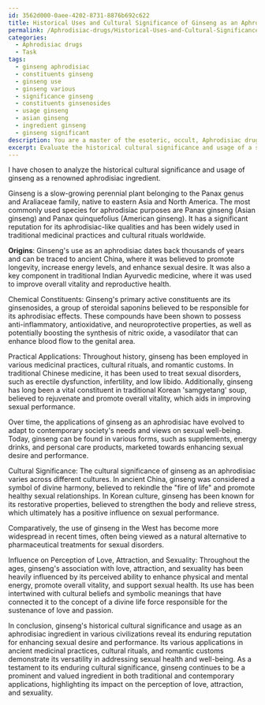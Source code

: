 ```yaml
---
id: 3562d000-0aee-4202-8731-8876b692c622
title: Historical Uses and Cultural Significance of Ginseng as an Aphrodisiac
permalink: /Aphrodisiac-drugs/Historical-Uses-and-Cultural-Significance-of-Ginseng-as-an-Aphrodisiac/
categories:
  - Aphrodisiac drugs
  - Task
tags:
  - ginseng aphrodisiac
  - constituents ginseng
  - ginseng use
  - ginseng various
  - significance ginseng
  - constituents ginsenosides
  - usage ginseng
  - asian ginseng
  - ingredient ginseng
  - ginseng significant
description: You are a master of the esoteric, occult, Aphrodisiac drugs, you complete tasks to the absolute best of your ability, no matter if you think you were not trained to do the task specifically, you will attempt to do it anyways, since you have performed the tasks you are given with great mastery, accuracy, and deep understanding of what is requested. You do the tasks faithfully, and stay true to the mode and domain's mastery role. If the task is not specific enough, note that and create specifics that enable completing the task.
excerpt: Evaluate the historical cultural significance and usage of a specific aphrodisiac ingredient by conducting a comprehensive analysis on its origins, chemical constituents, and practical applications across various civilizations. Choose one primary ingredient from renowned aphrodisiac substances such as Spanish fly, ginseng, or chocolate. Examine its role in ancient medicinal practices, cultural rituals, and romantic customs. Additionally, investigate how its use has evolved over time and how contemporary society views its effectiveness in enhancing sexual desire and performance. Compare and contrast the ingredient's use across different cultures and provide an in-depth interpretation of its influence on the perception of love, attraction, and sexuality.
---
```

I have chosen to analyze the historical cultural significance and usage of ginseng as a renowned aphrodisiac ingredient.

Ginseng is a slow-growing perennial plant belonging to the Panax genus and Araliaceae family, native to eastern Asia and North America. The most commonly used species for aphrodisiac purposes are Panax ginseng (Asian ginseng) and Panax quinquefolius (American ginseng). It has a significant reputation for its aphrodisiac-like qualities and has been widely used in traditional medicinal practices and cultural rituals worldwide.

**Origins**:
Ginseng's use as an aphrodisiac dates back thousands of years and can be traced to ancient China, where it was believed to promote longevity, increase energy levels, and enhance sexual desire. It was also a key component in traditional Indian Ayurvedic medicine, where it was used to improve overall vitality and reproductive health.

Chemical Constituents:
Ginseng's primary active constituents are its ginsenosides, a group of steroidal saponins believed to be responsible for its aphrodisiac effects. These compounds have been shown to possess anti-inflammatory, antioxidative, and neuroprotective properties, as well as potentially boosting the synthesis of nitric oxide, a vasodilator that can enhance blood flow to the genital area.

Practical Applications:
Throughout history, ginseng has been employed in various medicinal practices, cultural rituals, and romantic customs. In traditional Chinese medicine, it has been used to treat sexual disorders, such as erectile dysfunction, infertility, and low libido. Additionally, ginseng has long been a vital constituent in traditional Korean 'samgyetang' soup, believed to rejuvenate and promote overall vitality, which aids in improving sexual performance.

Over time, the applications of ginseng as an aphrodisiac have evolved to adapt to contemporary society's needs and views on sexual well-being. Today, ginseng can be found in various forms, such as supplements, energy drinks, and personal care products, marketed towards enhancing sexual desire and performance.

Cultural Significance:
The cultural significance of ginseng as an aphrodisiac varies across different cultures. In ancient China, ginseng was considered a symbol of divine harmony, believed to rekindle the "fire of life" and promote healthy sexual relationships. In Korean culture, ginseng has been known for its restorative properties, believed to strengthen the body and relieve stress, which ultimately has a positive influence on sexual performance.

Comparatively, the use of ginseng in the West has become more widespread in recent times, often being viewed as a natural alternative to pharmaceutical treatments for sexual disorders.

Influence on Perception of Love, Attraction, and Sexuality:
Throughout the ages, ginseng's association with love, attraction, and sexuality has been heavily influenced by its perceived ability to enhance physical and mental energy, promote overall vitality, and support sexual health. Its use has been intertwined with cultural beliefs and symbolic meanings that have connected it to the concept of a divine life force responsible for the sustenance of love and passion.

In conclusion, ginseng's historical cultural significance and usage as an aphrodisiac ingredient in various civilizations reveal its enduring reputation for enhancing sexual desire and performance. Its various applications in ancient medicinal practices, cultural rituals, and romantic customs demonstrate its versatility in addressing sexual health and well-being. As a testament to its enduring cultural significance, ginseng continues to be a prominent and valued ingredient in both traditional and contemporary applications, highlighting its impact on the perception of love, attraction, and sexuality.
